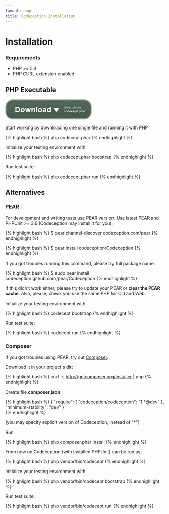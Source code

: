 ```yaml
---
layout: page
title: Codeception Installation
---
```




# Installation

### Requirements

* PHP >= 5.3
* PHP CURL extension enabled

## PHP Executable

[![Download](/images/download.png)](/thanks.html)

Start working by downloading one single file and running it with PHP

{% highlight bash %}
php codecept.phar
{% endhighlight %}

Initialize your testing environment with 

{% highlight bash %}
php codecept.phar bootstrap
{% endhighlight %}

Run test suite:

{% highlight bash %}
php codecept.phar run
{% endhighlight %}

## Alternatives

### PEAR
For development and writing tests use PEAR version.
Use latest PEAR and PHPUnit >= 3.6 (Codeception may install it for you).

{% highlight bash %}
$ pear channel-discover codeception.com/pear
{% endhighlight %}

{% highlight bash %}
$ pear install codeception/Codeception
{% endhighlight %}

If you got troubles running this command, please try full package name:

{% highlight bash %}
$ sudo pear install codeception.github.com/pear/Codeception
{% endhighlight %}

If this didn't work either, please try to update your PEAR or **clear the PEAR cache**.
Also, please, check you use the same PHP for CLI and Web.

Initialize your testing environment with 

{% highlight bash %}
codecept bootstrap
{% endhighlight %}

Run test suite:

{% highlight bash %}
codecept run
{% endhighlight %}


### Composer

If you got troubles using PEAR, try out [Composer](http://getcomposer.org).

Download it in your project's dir:

{% highlight bash %}
curl -s http://getcomposer.org/installer | php
{% endhighlight %}

Create file __composer.json__:

{% highlight bash %}
{
    "require": {
        "codeception/codeception":  "1.*@dev"
    },
    "minimum-stability": "dev"
}        
{% endhighlight %}

(you may specify explicit version of Codeception, instead of "*")

Run 

{% highlight bash %}
php composer.phar install
{% endhighlight %}

From now on Codeception (with installed PHPUnit) can be run as:

{% highlight bash %}
php vendor/bin/codecept
{% endhighlight %}

Initialize your testing environment with 

{% highlight bash %}
php vendor/bin/codecept bootstrap
{% endhighlight %}

Run test suite:

{% highlight bash %}
php vendor/bin/codecept run
{% endhighlight %}

